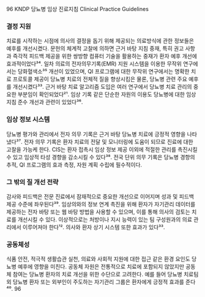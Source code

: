 96 KNDP 당뇨병 임상 진료지침 Clinical Practice Guidelines

### 결정 지원

치료를 시작하는 시점에 의사의 결정을 돕기 위해 제공되는 의료방식에 관한 정보들은 예후를 개선시켰다. 문헌의 체계적 고찰에 의하면 근거 바탕 지침 중재, 특히 권고 사항과 즉각적 피드백 제공을 위한 쌍방향 컴퓨터 기술을 활용하는 중재가 환자 예후 개선에 효과적이었다³⁴. 일차 의료의 전자의무기록(EMR) 지원 시스템을 이용한 무작위 연구에서는 당화혈색소³⁵ 개선이 있었으며, QI 프로그램에 대한 무작위 연구에서는 명확한 치료 프로토콜 제공이 당뇨병 치료의 전체적 질을 향상시킴은 물론, 당뇨병 관련 주요 예후를 개선시켰다³³. 근거 바탕 치료 알고리즘 도입은 여러 연구에서 당뇨병 치료 관리의 중요한 부분임이 확인되었다²¹. 임상 기록 같은 단순한 자원의 이용도 당뇨병에 대한 임상 지침 준수 개선과 관련이 있었다³⁶.

### 임상 정보 시스템

당뇨병 평가와 관리에서 전자 의무 기록은 근거 바탕 당뇨병 치료에 긍정적 영향을 나타냈다³⁷. 전자 의무 기록은 환자 치료의 전달 및 모니터링에 도움이 되므로 진료에 대한 고찰을 가능케 한다. CIS는 환자 접촉시 임상 정보 제공 이외에 적절한 관리를 촉진시킬 수 있고 임상적 타성 경향을 감소시킬 수 있다³⁸. 전국 단위 의무 기록은 당뇨병 경향의 추적, QI 프로그램의 효과 측정, 자원 계획 수립에 필수적이다.

### 그 밖의 질 개선 전략

감사와 피드백은 전문 진료에서 잠재적으로 중요한 개선으로 이어지며 성과 및 피드백 제공 수준에 좌우된다³⁹. 임상의와의 정보 연계 촉진을 위해 환자가 자기관리 데이터를 제공하는 전자 바탕 또는 웹 바탕 방법을 사용할 수 있으며, 이를 통해 의사의 검토는 치료를 개선시킬 수 있다. 이상적으로는 처방이나 지시 능력이 있는 팀 구성원과의 의료 관리에서 이루어져야 한다¹². 의사와 환자 상기 시스템 또한 효과가 있다³³.

### 공동체성

식품 안전, 적극적 생활습관 실천, 의료와 사회적 지원에 대한 접근 같은 환경 요인도 당뇨병 예후에 영향을 미친다. 공동체 자원은 전통적으로 치료에 포함되지 않았지만 공동체 참여는 당뇨병 환자의 치료 개선을 위한 수단으로 고려한다. 예를 들어 당뇨병 치료팀 외 당뇨병 환자 또는 외부인이 주도하는 자기관리 그룹은 환자에게 긍정적 효과를 준다⁴⁰.
<PAGE>96